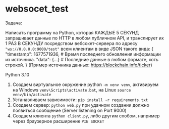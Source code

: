 # websocet_test

Задача:

Написать программу на Python, которая КАЖДЫЕ 5 СЕКУНД запрашивает данные по HTTP в любом публичном API, и транслирует их 1 РАЗ В СЕКУНДУ посредством вебсокет-сервера по адресу `"ws://0.0.0.0:9000/test"` всем клиентам в виде JSON такого вида:
{
"timestamp": 1677571936,  # Время последнего обновления информации из источника.
"data": {...}   # Последние данные в любом формате, хоть строкой.
}
(Пример источника данных: https://blockchain.info/ticker)

Python 3.10
1. Создаем виртуальное окружение python `-m venv venv`, активируем на Windows `venv\Scripts\activate.bat`, на Linux `source venv/bin/activate`
2. Устанавливаем зависимости: `pip install -r requirements.txt` 
3. Создаем сервер: `python web.py` при удачном создании должно появиться сообщение (Server listening on Port 9000)
4. Создаем клиента `python client.py`, либо другим спобом, например через браузерное расширение  `PIE SOCKET`

